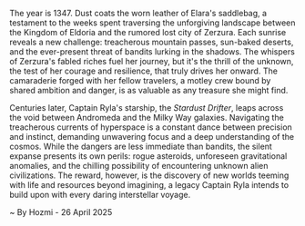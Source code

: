 
The year is 1347.  Dust coats the worn leather of Elara's saddlebag, a testament to the weeks spent traversing the unforgiving landscape between the Kingdom of Eldoria and the rumored lost city of Zerzura.  Each sunrise reveals a new challenge: treacherous mountain passes, sun-baked deserts, and the ever-present threat of bandits lurking in the shadows.  The whispers of Zerzura's fabled riches fuel her journey, but it's the thrill of the unknown, the test of her courage and resilience, that truly drives her onward. The camaraderie forged with her fellow travelers, a motley crew bound by shared ambition and danger, is as valuable as any treasure she might find.

Centuries later, Captain Ryla's starship, the *Stardust Drifter*, leaps across the void between Andromeda and the Milky Way galaxies.  Navigating the treacherous currents of hyperspace is a constant dance between precision and instinct, demanding unwavering focus and a deep understanding of the cosmos. While the dangers are less immediate than bandits, the silent expanse presents its own perils: rogue asteroids, unforeseen gravitational anomalies, and the chilling possibility of encountering unknown alien civilizations.  The reward, however, is the discovery of new worlds teeming with life and resources beyond imagining, a legacy Captain Ryla intends to build upon with every daring interstellar voyage.

~ By Hozmi - 26 April 2025
